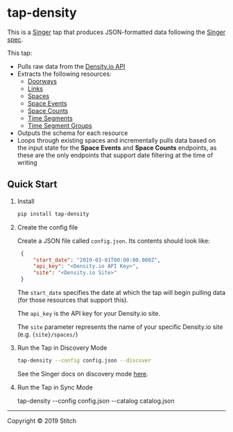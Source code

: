 # tap-density

This is a [Singer](https://singer.io) tap that produces JSON-formatted data
following the [Singer
spec](https://github.com/singer-io/getting-started/blob/master/SPEC.md).

This tap:

- Pulls raw data from the [Density.io API](https://docs.density.io/v2/)
- Extracts the following resources:
  - [Doorways](https://docs.density.io/v2/#doorways-list)
  - [Links](https://docs.density.io/v2/#links-list)
  - [Spaces](https://docs.density.io/v2/#counts_and_events-list_spaces)
  - [Space Events](https://docs.density.io/v2/#counts_and_events-space_events)
  - [Space Counts](https://docs.density.io/v2/#counts_and_events-space_counts)
  - [Time Segments](https://docs.density.io/v2/#time_segments-list)
  - [Time Segment Groups](https://docs.density.io/v2/#time_segment_groups-list)
- Outputs the schema for each resource
- Loops through existing spaces and incrementally pulls data based on the input state for the **Space Events** and **Space Counts** endpoints, as these are the only endpoints that support date filtering at the time of writing

## Quick Start

1. Install

    ```bash
    pip install tap-density
    ```

2. Create the config file

   Create a JSON file called `config.json`. Its contents should look like:

   ```json
    {
        "start_date": "2019-03-01T00:00:00.000Z",
        "api_key": "<Density.io API Key>",
        "site": "<Density.io Site>"
    }
    ```

   The `start_date` specifies the date at which the tap will begin pulling data
   (for those resources that support this).

   The `api_key` is the API key for your Density.io site.

   The `site` parameter represents the name of your specific Density.io site (e.g. `{site}/spaces/`)

4. Run the Tap in Discovery Mode

    ```bash
    tap-density --config config.json --discover
    ```

   See the Singer docs on discovery mode
   [here](https://github.com/singer-io/getting-started/blob/master/docs/DISCOVERY_MODE.md#discovery-mode).

5. Run the Tap in Sync Mode

    tap-density --config config.json --catalog catalog.json

---

Copyright &copy; 2019 Stitch
